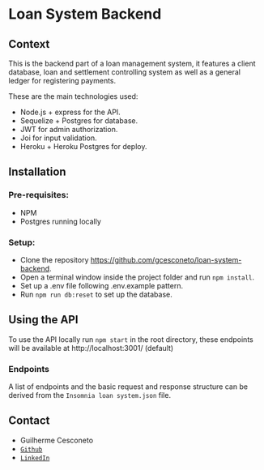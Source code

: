 # Loan System Backend

## Context

This is the backend part of a loan management system, it features a client database, loan and settlement controlling system as well as a general ledger for registering payments.

These are the main technologies used:
* Node.js + express for the API.
* Sequelize + Postgres for database.
* JWT for admin authorization.
* Joi for input validation.
* Heroku + Heroku Postgres for deploy.

## Installation

### Pre-requisites:

* NPM
* Postgres running locally

### Setup:
* Clone the repository https://github.com/gcesconeto/loan-system-backend.
* Open a terminal window inside the project folder and run `npm install`.
* Set up a .env file following .env.example pattern.
* Run `npm run db:reset` to set up the database.

## Using the API

To use the API locally run `npm start` in the root directory, these endpoints will be available at http://localhost:3001/ (default)

### Endpoints

A list of endpoints and the basic request and response structure can be derived from the `Insomnia loan system.json` file.

## Contact

* Guilherme Cesconeto
* [`Github`](https://github.com/gcesconeto)
* [`LinkedIn`](https://www.linkedin.com/in/cesconeto/)
